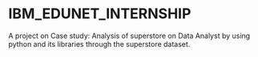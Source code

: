 # IBM_EDUNET_INTERNSHIP
A project on Case study: Analysis of superstore on Data Analyst by using python and its libraries through the superstore dataset.
